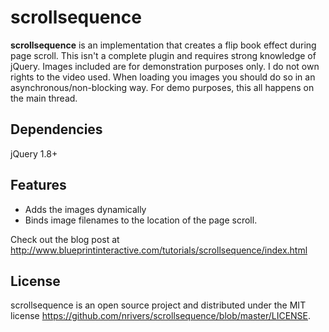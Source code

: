 scrollsequence
==============

<p><strong>scrollsequence</strong> is an implementation that creates a flip book effect during page scroll. This isn't a complete plugin and requires strong knowledge of jQuery. Images included are for demonstration purposes only. I do not own rights to the video used. When loading you images you should do so in an asynchronous/non-blocking way. For demo purposes, this all happens on the main thread.</p>

<h2>Dependencies</h2>
<p>jQuery 1.8+</p>

Features
--------
* Adds the images dynamically
* Binds image filenames to the location of the page scroll.


Check out the blog post at http://www.blueprintinteractive.com/tutorials/scrollsequence/index.html

License
-------
scrollsequence is an open source project and distributed under the MIT license
https://github.com/nrivers/scrollsequence/blob/master/LICENSE. 
